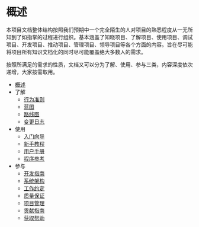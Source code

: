 # 概述

本项目文档整体结构按照我们预期中一个完全陌生的人对项目的熟悉程度从一无所知到了如指掌的过程进行组织。基本涵盖了知晓项目、了解项目、使用项目、调试项目、开发项目、推动项目、管理项目、领导项目等各个方面的内容。旨在尽可能将项目所有知识文档化的同时尽可能覆盖绝大多数人的需求。

按照所满足的需求的性质，文档又可以分为了解、使用、参与三类，内容深度依次递增，大家按需取用。

- [概述](#概述)
- 了解
  - [行为准则](./行为准则.md)
  - [蓝图](./蓝图.md)
  - [路线图](./路线图.md)
  - [变更日志](./变更日志.md)
- 使用
  - [入门向导](./入门向导.md)
  - [新手教程](./新手教程.md)
  - [用户手册](./用户手册.md)
  - [程序参考](./程序参考.md)
- 参与
  - [开发指南](./开发指南.md)
  - [系统架构](./系统架构.md)
  - [工作约定](./工作约定.md)
  - [质量保证](./质量保证.md)
  - [项目管理](./项目管理.md)
  - [贡献指南](./贡献指南.md)
  - [获取帮助](./获取帮助.md)
